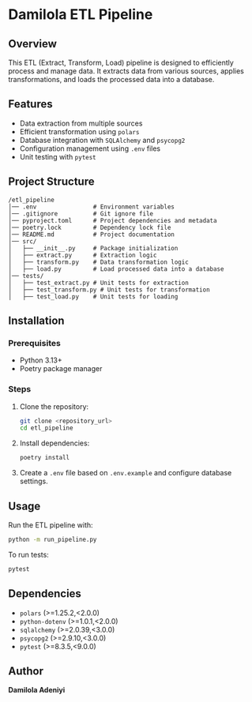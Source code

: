 # Damilola ETL Pipeline

## Overview
This ETL (Extract, Transform, Load) pipeline is designed to efficiently process and manage data. It extracts data from various sources, applies transformations, and loads the processed data into a database.

## Features
- Data extraction from multiple sources
- Efficient transformation using `polars`
- Database integration with `SQLAlchemy` and `psycopg2`
- Configuration management using `.env` files
- Unit testing with `pytest`

## Project Structure
```
/etl_pipeline
│── .env                # Environment variables
│── .gitignore          # Git ignore file
│── pyproject.toml      # Project dependencies and metadata
│── poetry.lock         # Dependency lock file
│── README.md           # Project documentation
│── src/
│   ├── __init__.py     # Package initialization
│   ├── extract.py      # Extraction logic
│   ├── transform.py    # Data transformation logic
│   ├── load.py         # Load processed data into a database
│── tests/
│   ├── test_extract.py # Unit tests for extraction
│   ├── test_transform.py # Unit tests for transformation
│   ├── test_load.py    # Unit tests for loading
```

## Installation
### Prerequisites
- Python 3.13+
- Poetry package manager

### Steps
1. Clone the repository:
   ```sh
   git clone <repository_url>
   cd etl_pipeline
   ```
2. Install dependencies:
   ```sh
   poetry install
   ```
3. Create a `.env` file based on `.env.example` and configure database settings.

## Usage
Run the ETL pipeline with:
```sh
python -m run_pipeline.py
```

To run tests:
```sh
pytest
```

## Dependencies
- `polars` (>=1.25.2,<2.0.0)
- `python-dotenv` (>=1.0.1,<2.0.0)
- `sqlalchemy` (>=2.0.39,<3.0.0)
- `psycopg2` (>=2.9.10,<3.0.0)
- `pytest` (>=8.3.5,<9.0.0)

## Author
**Damilola Adeniyi**



